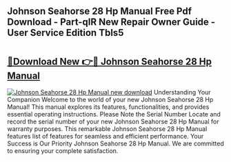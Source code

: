 ## Johnson Seahorse 28 Hp Manual Free Pdf Download - Part-qIR New Repair Owner Guide - User Service Edition Tbls5

# <h2><a href="http://bc65573.oget.top/?id=Johnson+Seahorse+28+Hp+Manual">🔗Download New 👉🔴 Johnson Seahorse 28 Hp Manual</a></h2>

[![Johnson Seahorse 28 Hp Manual new download](https://i.imgur.com/5g1atiW.png)](http://bc65573.oget.top/?id=Johnson+Seahorse+28+Hp+Manual)
Understanding Your Companion Welcome to the world of your new Johnson Seahorse 28 Hp Manual! This manual explores its features, functionalities, and provides essential operating instructions. Please Note the Serial Number Locate and record the serial number of your new Johnson Seahorse 28 Hp Manual for warranty purposes. This remarkable Johnson Seahorse 28 Hp Manual features list of features for seamless and efficient performance. Your Success is Our Priority Johnson Seahorse 28 Hp Manual. We are committed to ensuring your complete satisfaction.
